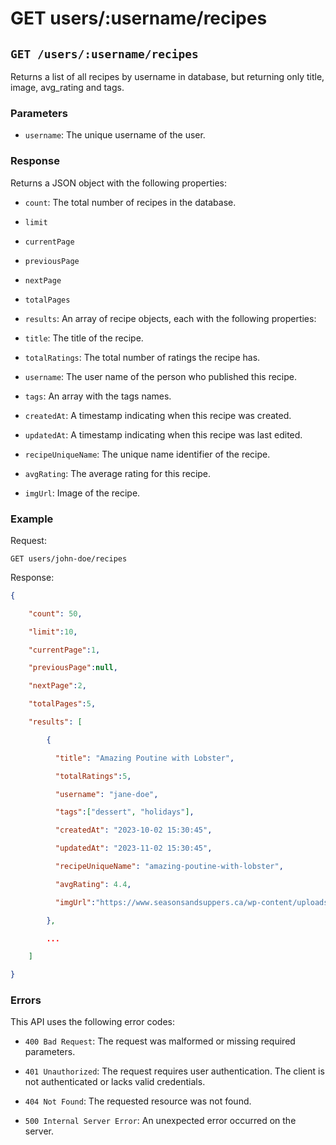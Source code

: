 # GET users/:username/recipes

## `GET /users/:username/recipes`

Returns a list of all recipes by username in database, but returning only title, image, avg_rating and tags.

### Parameters

- `username`: The unique username of the user.

### Response

Returns a JSON object with the following properties:

- `count`: The total number of recipes in the database.

- `limit`

- `currentPage`

- `previousPage`

- `nextPage`

- `totalPages`

- `results`: An array of recipe objects, each with the following properties:

- `title`: The title of the recipe.

- `totalRatings`: The total number of ratings the recipe has.

- `username`: The user name of the person who published this recipe.

- `tags`: An array with the tags names.

- `createdAt`: A timestamp indicating when this recipe was created.

- `updatedAt`: A timestamp indicating when this recipe was last edited.

- `recipeUniqueName`: The unique name identifier of the recipe.

- `avgRating`: The average rating for this recipe.

- `imgUrl`: Image of the recipe.

### Example

Request:

```
GET users/john-doe/recipes
```

Response:

```json
{

    "count": 50,

    "limit":10,

    "currentPage":1,

    "previousPage":null,

    "nextPage":2,

    "totalPages":5,

    "results": [

        {

          "title": "Amazing Poutine with Lobster",

          "totalRatings":5,

          "username": "jane-doe",

          "tags":["dessert", "holidays"],

          "createdAt": "2023-10-02 15:30:45",

          "updatedAt": "2023-11-02 15:30:45",

          "recipeUniqueName": "amazing-poutine-with-lobster",

          "avgRating": 4.4,

          "imgUrl":"https://www.seasonsandsuppers.ca/wp-content/uploads/2014/01/new-poutine-1.jpg"

        },

        ...

    ]

}
```

### Errors

This API uses the following error codes:

- `400 Bad Request`: The request was malformed or missing required parameters.

- `401 Unauthorized`: The request requires user authentication. The client is not authenticated or lacks valid credentials.

- `404 Not Found`: The requested resource was not found.

- `500 Internal Server Error`: An unexpected error occurred on the server.
